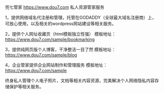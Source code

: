 兜七管家
https://www.dou7.com
私人资源管家服务

1，提供网络域名代注册和管理，托管在GODADDY（全球最大域名注册商）上，可放心使用，以及相关的wordpress网站建设等相关服务。

2，提供个人网址收藏页（html模板独立性强）
模板地址：https://www.dou7.com/sample/bookmarking

3，提供纯网页版个人博客，干净整洁一目了然
模板地址：https://www.dou7.com/sample/blog

4，企业管家提供企业网站制作和管理服务
模板地址：https://www.dou7.com/sample



终身私人管理个人电子照片，文档等相关内容资源，完美解决个人网络隐私内容存储保护等相关服务。
